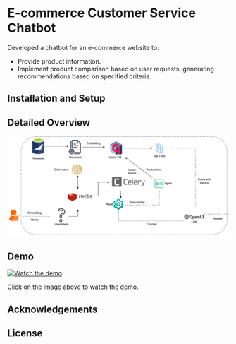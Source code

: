 # E-commerce Customer Service Chatbot

Developed a chatbot for an e-commerce website to:  
- Provide product information.  
- Implement product comparison based on user requests, generating recommendations based on specified criteria.  

## Installation and Setup  

## Detailed Overview  

![Chatbot Overview](Img/image.png)  

## Demo  

[![Watch the demo](https://img.youtube.com/vi/S9-B8CC70wE/0.jpg)](https://www.youtube.com/watch?v=S9-B8CC70wE)  

Click on the image above to watch the demo.  

## Acknowledgements  

## License  
